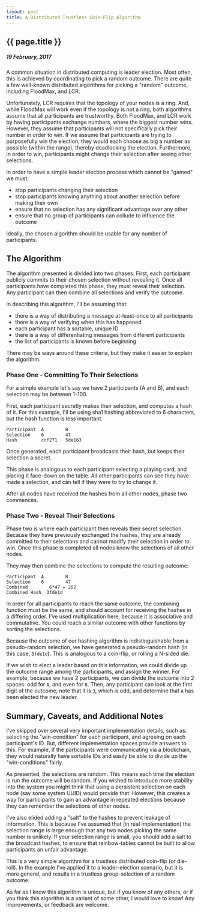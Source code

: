 ```yaml
---
layout: post
title: A Distributed Trustless Coin-Flip Algorithm
---
```


{{ page.title }}
----------------

##### 19 February, 2017

A common situation in distributed computing is leader election. Most
often, this is achieved by coordinating to pick a random outcome.
There are quite a few well-known distributed algorithms for picking a
"random" outcome, including FloodMax, and LCR.

Unfortunately, LCR requires that the topology of your nodes is a ring.
And, while FloodMax will work even if the topology is not a ring, both
algorithms assume that all participants are trustworthy. Both
FloodMax, and LCR work by having participants exchange numbers, where
the biggest number wins. However, they assume that participants will
not specifically pick their number in order to win. If we assume that
participants are trying to purposefully win the election, they would
each choose as big a number as possible (within the range), thereby
deadlocking the election. Furthermore, in order to win, participants
might change their selection after seeing other selections.

In order to have a simple leader election process which cannot be
"gamed" we must:

- stop participants changing their selection
- stop participants knowing anything about another selection before making their own
- ensure that no selection has any significant advantage over any other
- ensure that no group of participants can collude to influence the outcome

Ideally, the chosen algorithm should be usable for any number of
participants.

## The Algorithm

The algorithm presented is divided into two phases. First, each
participant publicly commits to their chosen selection without
revealing it. Once all participants have completed this phase, they
must reveal their selection. Any participant can then combine all
selections and verify the outcome.

In describing this algorithm, I'll be assuming that:

- there is a way of distributing a message at-least-once to all participants
- there is a way of verifying when this has happened
- each participant has a sortable, unique ID
- there is a way of differentiating messages from different participants
- the list of participants is known before beginning

There may be ways around these criteria, but they make it easier to
explain the algorithm.

### Phase One - Committing To Their Selections

For a simple example let's say we have 2 participants (A and B), and each
selection may be between 1-100.

First, each participant secretly makes their selection, and computes a
hash of it. For this example, I'll be using sha1 hashing abbreviated
to 6 characters, but the hash function is less important.

```
Participant  A        B
Selection    6        47
Hash         ccf271   5de163
```

Once generated, each participant broadcasts their hash, but keeps
their selection a secret.

This phase is analogous to each participant selecting a playing card,
and placing it face-down on the table. All other participants can see
they have made a selection, and can tell if they were to try to change
it.

After all nodes have received the hashes from all other nodes, phase
two commences.

### Phase Two - Reveal Their Selections

Phase two is where each participant then reveals their secret
selection. Because they have previously exchanged the hashes, they are
already committed to their selections and cannot modify their
selection in order to win. Once this phase is completed all nodes know
the selections of all other nodes.

They may then combine the selections to compute the resulting outcome:

```
Participant  A        B
Selection    6        47
Combined        6*47 = 282
Combined Hash  3fde1d
```

In order for all participants to reach the same outcome, the combining
function must be the same, and should account for receiving the hashes
in a differing order. I've used multiplication here, because it is
associative and commutative. You could reach a similar outcome with
other functions by sorting the selections.

Because the outcome of our hashing algorithm is indistinguishable from
a pseudo-random selection, we have generated a pseudo-random hash (in
this case, `3fde1d`). This is analogous to a coin-flip, or rolling a
N-sided die.

If we wish to elect a leader based on this information, we could
divide up the outcome range among the participants, and assign the
winner. For example, because we have 2 participants, we can divide the
outcome into 2 spaces: odd for `A`, and even for `B`. Then, any
participant can look at the first digit of the outcome, note that it
is `3`, which is odd, and determine that `A` has been elected the new
leader.

## Summary, Caveats, and Additional Notes

I've skipped over several very important implementation details, such
as: selecting the "win-condition" for each participant, and agreeing
on each participant's ID. But, different implementation spaces provide
answers to this. For example, if the participants were communicating
via a blockchain, they would naturally have sortable IDs and easily be
able to divide up the "win-conditions" fairly.

As presented, the selections are random. This means each time the
election is run the outcome will be random. If you wished to introduce
more stability into the system you might think that using a persistent
selection on each node (say some system UUID) would provide that.
However, this creates a way for participants to gain an advantage in
repeated elections because they can remember the selections of other
nodes.

I've also elided adding a "salt" to the hashes to prevent leakage of
information. This is because I've assumed that (in real
implementation) the selection range is large enough that any two nodes
picking the same number is unlikely. If your selection range is small,
you should add a salt to the broadcast hashes, to ensure that
rainbow-tables cannot be built to allow participants an unfair
advantage.

This is a very simple algorithm for a trustless distributed coin-flip
(or die-roll). In the example I've applied it to a leader-election
scenario, but it is more general, and results in a trustless
group-selection of a random outcome.

As far as I know this algorithm is unique, but if you know of any
others, or if you think this algorithm is a variant of some other, I
would love to know! Any improvements, or feedback are welcome.
